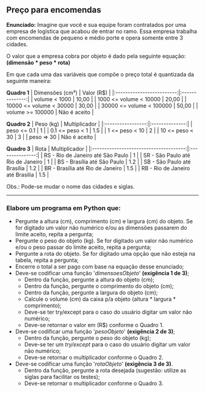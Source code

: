 ## Preço para encomendas

**Enunciado:** Imagine que você e sua equipe foram contratados por uma empresa de logística que acabou de entrar no ramo. Essa empresa trabalha com encomendas de pequeno e médio porte e opera somente entre 3 cidades.

O valor que a empresa cobra por objeto é dado pela seguinte equação: **(dimensão * peso * rota)**

Em que cada uma das variáveis que compõe o preço total é quantizada da seguinte maneira:

**Quadro 1**
|      Dimensões (cm³)      |   Valor (R$)   |
|:-------------------------:|:--------------:|
|       volume < 1000       |      10,00     |
|   1000 <= volume < 10000  |      20,00     |
|  10000 <= volume < 30000  |      30,00     |
|  30000 <= volume < 100000 |      50,00     |
|     volume >= 100000      |  Não é aceito  |

**Quadro 2**
|     Peso (kg)     |  Multiplicador | 
|:-----------------:|:--------------:|
|    peso <= 0.1    |        1       |
|  0.1 <= peso < 1  |       1.5      |
|   1 <= peso < 10  |        2       |
|  10 <= peso < 30  |        3       |
|     peso => 30    |  Não é aceito  |

**Quadro 3**
|                  Rota                  |  Multiplicador  | 
|:--------------------------------------:|:---------------:|
|  RS - Rio de Janeiro até São Paulo     |        1        |
|  SR - São Paulo até Rio de Janeiro     |        1        |
|  BS - Brasília até São Paulo           |       1.2       |
|  SB - São Paulo até Brasília           |       1.2       |
|  BR - Brasília até Rio de Janeiro      |       1.5       |
|  RB - Rio de Janeiro até Brasília      |       1.5       |

Obs.: Pode-se mudar o nome das cidades e siglas.

---

### Elabore um programa em Python que:

* Pergunte a altura (cm), comprimento (cm) e largura (cm) do objeto. Se for digitado um valor não numérico e/ou as dimensões passarem do limite aceito, repita a pergunta;
* Pergunte o peso do objeto (kg). Se for digitado um valor não numérico e/ou o peso passar do limite aceito, repita a pergunta;
* Pergunte a rota do objeto. Se for digitado uma opção que não esteja na tabela, repita a pergunta;
* Encerre o total a ser pago com base na equação desse enunciado; 
* Deve-se codificar uma função '*dimensoesObjeto*' **(exigência 1 de 3)**;
    * Dentro da função, pergunte a altura do objeto (cm); 
    * Dentro da função, pergunte o comprimento do objeto (cm); 
    * Dentro da função, pergunte a largura do objeto (cm);
    * Calcule o volume (cm) da caixa p/a objeto (altura * largura * comprimento); 
    * Deve-se ter try/except para o caso do usuário digitar um valor não numérico; 
    * Deve-se retornar o valor em (R$) conforme o Quadro 1.
* Deve-se codificar uma função '*pesoObjeto*' **(exigência 2 de 3)**;
    * Dentro da função, pergunte o peso do objeto (kg); 
    * Deve-se ter um *try/except* para o caso do usuário digitar um valor não numérico; 
    * Deve-se retornar o multiplicador conforme o Quadro 2.
* Deve-se codificar uma função '*rotaObjeto*' **(exigência 3 de 3)**.
    * Dentro da função, pergunte a rota desejada (sugestão: utilize as siglas para facilitar os testes); 
    * Deve-se retornar o multiplicador conforme o Quadro 3.